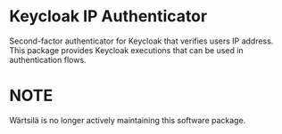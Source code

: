 # Keycloak IP Authenticator

Second-factor authenticator for Keycloak that verifies users IP address. This package provides Keycloak executions that can be used in authentication flows. 

# NOTE

Wärtsilä is no longer actively maintaining this software package. 
